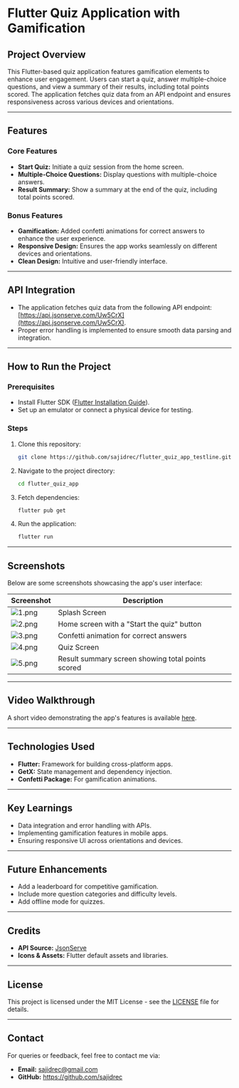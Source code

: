 # Flutter Quiz Application with Gamification

## Project Overview

This Flutter-based quiz application features gamification elements to enhance user engagement. Users
can start a quiz, answer multiple-choice questions, and view a summary of their results, including
total points scored. The application fetches quiz data from an API endpoint and ensures
responsiveness across various devices and orientations.

---

## Features

### Core Features

- **Start Quiz:** Initiate a quiz session from the home screen.
- **Multiple-Choice Questions:** Display questions with multiple-choice answers.
- **Result Summary:** Show a summary at the end of the quiz, including total points scored.

### Bonus Features

- **Gamification:** Added confetti animations for correct answers to enhance the user experience.
- **Responsive Design:** Ensures the app works seamlessly on different devices and orientations.
- **Clean Design:** Intuitive and user-friendly interface.

---

## API Integration

- The application fetches quiz data from the following API
  endpoint: [https://api.jsonserve.com/Uw5CrX](https://api.jsonserve.com/Uw5CrX).
- Proper error handling is implemented to ensure smooth data parsing and integration.

---

## How to Run the Project

### Prerequisites

- Install Flutter SDK ([Flutter Installation Guide](https://flutter.dev/docs/get-started/install)).
- Set up an emulator or connect a physical device for testing.

### Steps

1. Clone this repository:
   ```bash
   git clone https://github.com/sajidrec/flutter_quiz_app_testline.git
   ```
2. Navigate to the project directory:
   ```bash
   cd flutter_quiz_app
   ```
3. Fetch dependencies:
   ```bash
   flutter pub get
   ```
4. Run the application:
   ```bash
   flutter run
   ```

---

## Screenshots

Below are some screenshots showcasing the app's user interface:

| Screenshot                   | Description                                       |
|------------------------------|---------------------------------------------------|
| ![1.png](./screenshot/1.png) | Splash Screen                                     |
| ![2.png](./screenshot/2.png) | Home screen with a "Start the quiz" button        |
| ![3.png](./screenshot/3.png) | Confetti animation for correct answers            |
| ![4.png](./screenshot/4.png) | Quiz Screen                                       |
| ![5.png](./screenshot/5.png) | Result summary screen showing total points scored |

---

## Video Walkthrough

A short video demonstrating the app's features is
available [here](https://drive.google.com/file/d/1cMCLrmzmeubtqml_vnwy23AGVe9h8UI3/view?usp=drive_link).

---

## Technologies Used

- **Flutter:** Framework for building cross-platform apps.
- **GetX:** State management and dependency injection.
- **Confetti Package:** For gamification animations.

---

## Key Learnings

- Data integration and error handling with APIs.
- Implementing gamification features in mobile apps.
- Ensuring responsive UI across orientations and devices.

---

## Future Enhancements

- Add a leaderboard for competitive gamification.
- Include more question categories and difficulty levels.
- Add offline mode for quizzes.

---

## Credits

- **API Source:** [JsonServe](https://jsonserve.com/)
- **Icons & Assets:** Flutter default assets and libraries.

---

## License

This project is licensed under the MIT License - see the [LICENSE](LICENSE) file for details.

---

## Contact

For queries or feedback, feel free to contact me via:

- **Email:** sajidrec@gmail.com
- **GitHub:** https://github.com/sajidrec

